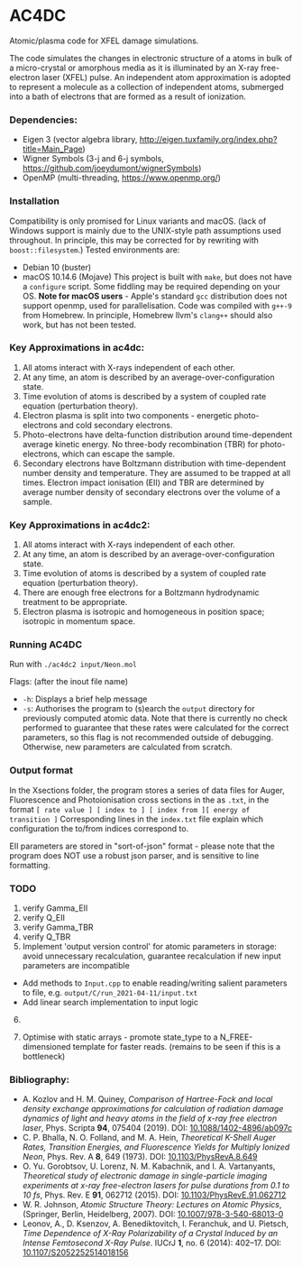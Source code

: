 # AC4DC
Atomic/plasma code for XFEL damage simulations.

The code simulates the changes in electronic structure of a atoms in bulk of a micro-crystal or amorphous media as it is illuminated by an X-ray free-electron laser (XFEL) pulse. An independent atom approximation is adopted to represent a molecule as a collection of independent atoms, submerged into a bath of electrons that are formed as a result of ionization.

### Dependencies:

+ Eigen 3        (vector algebra library, http://eigen.tuxfamily.org/index.php?title=Main_Page)
+ Wigner Symbols (3-j and 6-j symbols, https://github.com/joeydumont/wignerSymbols)
+ OpenMP         (multi-threading, https://www.openmp.org/)

### Installation

Compatibility is only promised for Linux variants and macOS. (lack of Windows support is mainly due to the UNIX-style path assumptions used throughout. In principle, this may be corrected for by rewriting with `boost::filesystem`.)
Tested environments are:
+ Debian 10 (buster)
+ macOS 10.14.6 (Mojave)
This project is built with `make`, but does not have a `configure` script. Some fiddling may be required depending on your OS.
**Note for macOS users**  - Apple's standard `gcc` distribution does not support openmp, used for parallelisation. Code was compiled with `g++-9` from Homebrew. In principle, Homebrew llvm's `clang++` should also work, but has not been tested.

### Key Approximations in ac4dc:

1. All atoms interact with X-rays independent of each other.
2. At any time, an atom is described by an average-over-configuration state.
3. Time evolution of atoms is described by a system of coupled rate equation (perturbation theory).
4. Electron plasma is split into two components - energetic photo-electrons and cold secondary electrons.
5. Photo-electrons have delta-function distribution around time-dependent average kinetic energy. No three-body recombination (TBR) for photo-electrons, which can escape the sample.
6. Secondary electrons have Boltzmann distribution with time-dependent number density and temperature. They are assumed to be trapped at all times. Electron impact ionisation (EII) and TBR are determined by average number density of secondary electrons over the volume of a sample.

### Key Approximations in ac4dc2:

1. All atoms interact with X-rays independent of each other.
2. At any time, an atom is described by an average-over-configuration state.
3. Time evolution of atoms is described by a system of coupled rate equation (perturbation theory).
4. There are enough free electrons for a Boltzmann hydrodynamic treatment to be appropriate.
5. Electron plasma is isotropic and homogeneous in position space; isotropic in momentum space.

### Running AC4DC

Run with
`./ac4dc2 input/Neon.mol`

Flags: (after the inout file name)
- `-h`: Displays a brief help message
- `-s`: Authorises the program to (s)earch the `output` directory for previously computed atomic data. Note that there is currently no check performed to guarantee that these rates were calculated for the correct parameters, so this flag is not recommended outside of debugging. Otherwise, new parameters are calculated from scratch.

### Output format

In the Xsections folder, the program stores a series of data files for Auger, Fluorescence and Photoionisation cross sections in the as `.txt`, in the format
`[ rate value ] [ index to ] [ index from ][ energy of transition ]`
Corresponding lines in the `index.txt` file explain which configuration the to/from indices correspond to.

EII parameters are stored in "sort-of-json" format - please note that the program does NOT use a robust json parser, and is sensitive to line formatting.


### TODO

1. verify Gamma_EII
2. verify Q_EII
3. verify Gamma_TBR
4. verify Q_TBR
5. Implement 'output version control' for atomic parameters in storage: avoid unnecessary recalculation, guarantee recalculation if new input parameters are incompatible
  - Add methods to `Input.cpp` to enable reading/writing salient parameters to file, e.g. `output/C/run_2021-04-11/input.txt`
  - Add linear search implementation to input logic
6. 

3. Optimise with static arrays - promote state_type to a N_FREE-dimensioned template for faster reads. (remains to be seen if this is a bottleneck)

### Bibliography:

+ A. Kozlov and H. M. Quiney, _Comparison of Hartree-Fock and local density exchange approximations for calculation of radiation damage dynamics of light and heavy atoms in the field of x-ray free electron laser_, Phys. Scripta **94**, 075404 (2019). DOI: [10.1088/1402-4896/ab097c](https://doi.org/10.1088/1402-4896/ab097c)
+ C. P. Bhalla, N. O. Folland, and M. A. Hein, _Theoretical K-Shell Auger Rates, Transition Energies, and Fluorescence Yields for Multiply Ionized Neon_, Phys. Rev. A **8**, 649 (1973). DOI: [10.1103/PhysRevA.8.649](https://doi.org/10.1103/PhysRevA.8.649)
+ O. Yu. Gorobtsov, U. Lorenz, N. M. Kabachnik, and I. A. Vartanyants, _Theoretical study of electronic damage in single-particle imaging experiments at x-ray free-electron lasers for pulse durations from 0.1 to 10 fs_, Phys. Rev. E **91**, 062712 (2015). DOI: [10.1103/PhysRevE.91.062712](https://doi.org/10.1103/PhysRevE.91.062712)
+ W. R. Johnson, _Atomic Structure Theory: Lectures on Atomic Physics_, (Springer, Berlin, Heidelberg, 2007). DOI: [10.1007/978-3-540-68013-0](https://doi.org/10.1007/978-3-540-68013-0)
+ Leonov, A., D. Ksenzov, A. Benediktovitch, I. Feranchuk, and U. Pietsch, _Time Dependence of X-Ray Polarizability of a Crystal Induced by an Intense Femtosecond X-Ray Pulse._ IUCrJ **1**, no. 6 (2014): 402–17. DOI: [10.1107/S2052252514018156](https://doi.org/10.1107/S2052252514018156)
